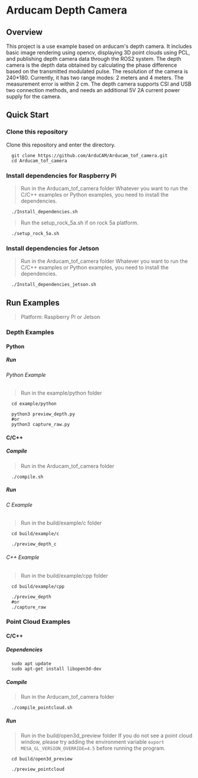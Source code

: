 # Arducam Depth Camera

## Overview

This project is a use example based on arducam's depth camera. It includes basic image rendering using opencv, displaying 3D point clouds using PCL, and publishing depth camera data through the ROS2 system.
The depth camera is the depth data obtained by calculating the phase difference based on the transmitted modulated pulse. The resolution of the camera is 240*180. Currently, it has two range modes: 2 meters and 4 meters. The measurement error is within 2 cm.
The depth camera supports CSI and USB two connection methods, and needs an additional 5V 2A current power supply for the camera.

## Quick Start

### Clone this repository

Clone this repository and enter the directory.

```shell
  git clone https://github.com/ArduCAM/Arducam_tof_camera.git
  cd Arducam_tof_camera
```

### Install dependencies for Raspberry Pi

> Run in the Arducam_tof_camera folder
> Whatever you want to run the C/C++ examples or Python examples, you need to install the dependencies.

```shell
  ./Install_dependencies.sh
```

> Run the setup_rock_5a.sh if on rock 5a platform.

```shell
  ./setup_rock_5a.sh
```

### Install dependencies for Jetson

> Run in the Arducam_tof_camera folder
> Whatever you want to run the C/C++ examples or Python examples, you need to install the dependencies.

```shell
  ./Install_dependencies_jetson.sh
```

## Run Examples

> Platform: Raspberry Pi or Jetson

### Depth Examples

#### Python

##### Run

###### Python Example

> Run in the example/python folder

```shell
  cd example/python
```

```shell
  python3 preview_depth.py
  #or
  python3 capture_raw.py
```

#### C/C++

##### Compile

> Run in the Arducam_tof_camera folder

```shell
  ./compile.sh
```

##### Run

###### C Example

> Run in the build/example/c folder

```shell
  cd build/example/c
```

```shell
  ./preview_depth_c
```

###### C++ Example

> Run in the build/example/cpp folder

```shell
  cd build/example/cpp
```

```shell
  ./preview_depth
  #or
  ./capture_raw
```

### Point Cloud Examples

<!-- #### Python -->

#### C/C++

##### Dependencies

```Shell
  sudo apt update
  sudo apt-get install libopen3d-dev 
```

##### Compile

> Run in the Arducam_tof_camera folder

```shell
  ./compile_pointcloud.sh
```

##### Run

> Run in the build/open3d_preview folder
> If you do not see a point cloud window, please try adding the environment variable `export MESA_GL_VERSION_OVERRIDE=4.5` before running the program.

```shell
  cd build/open3d_preview
```

```shell
  ./preview_pointcloud
```
